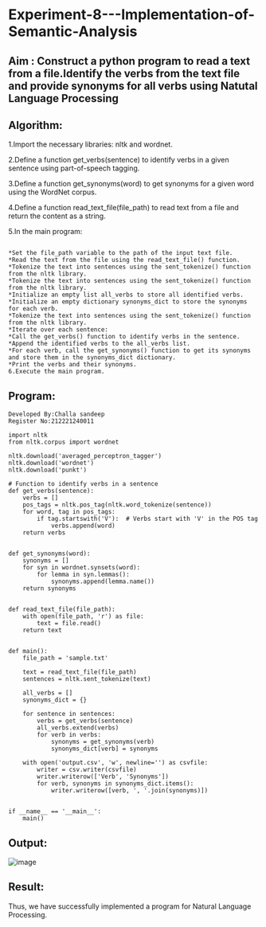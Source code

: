 # Experiment-8---Implementation-of-Semantic-Analysis

## Aim : Construct a python program to read a text from a file.Identify the verbs from the text file and provide synonyms for all verbs using Natutal Language Processing 

## Algorithm:
1.Import the necessary libraries: nltk and wordnet.

2.Define a function get_verbs(sentence) to identify verbs in a given sentence using part-of-speech tagging.

3.Define a function get_synonyms(word) to get synonyms for a given word using the WordNet corpus.

4.Define a function read_text_file(file_path) to read text from a file and return the content as a string.

5.In the main program:
```

*Set the file_path variable to the path of the input text file.
*Read the text from the file using the read_text_file() function.
*Tokenize the text into sentences using the sent_tokenize() function from the nltk library.
*Tokenize the text into sentences using the sent_tokenize() function from the nltk library.
*Initialize an empty list all_verbs to store all identified verbs.
*Initialize an empty dictionary synonyms_dict to store the synonyms for each verb.
*Tokenize the text into sentences using the sent_tokenize() function from the nltk library.
*Iterate over each sentence:
*Call the get_verbs() function to identify verbs in the sentence.
*Append the identified verbs to the all_verbs list.
*For each verb, call the get_synonyms() function to get its synonyms and store them in the synonyms_dict dictionary.
*Print the verbs and their synonyms.
6.Execute the main program.
```

## Program:
```
Developed By:Challa sandeep
Register No:212221240011
```
```
import nltk
from nltk.corpus import wordnet

nltk.download('averaged_perceptron_tagger')
nltk.download('wordnet')
nltk.download('punkt')

# Function to identify verbs in a sentence
def get_verbs(sentence):
    verbs = []
    pos_tags = nltk.pos_tag(nltk.word_tokenize(sentence))
    for word, tag in pos_tags:
        if tag.startswith('V'):  # Verbs start with 'V' in the POS tag
            verbs.append(word)
    return verbs


def get_synonyms(word):
    synonyms = []
    for syn in wordnet.synsets(word):
        for lemma in syn.lemmas():
            synonyms.append(lemma.name())
    return synonyms


def read_text_file(file_path):
    with open(file_path, 'r') as file:
        text = file.read()
    return text


def main():
    file_path = 'sample.txt'

    text = read_text_file(file_path)
    sentences = nltk.sent_tokenize(text)

    all_verbs = []
    synonyms_dict = {}

    for sentence in sentences:
        verbs = get_verbs(sentence)
        all_verbs.extend(verbs)
        for verb in verbs:
            synonyms = get_synonyms(verb)
            synonyms_dict[verb] = synonyms

    with open('output.csv', 'w', newline='') as csvfile:
        writer = csv.writer(csvfile)
        writer.writerow(['Verb', 'Synonyms'])
        for verb, synonyms in synonyms_dict.items():
            writer.writerow([verb, ', '.join(synonyms)])


if __name__ == '__main__':
    main()
```




## Output:
![image](https://github.com/nithin-popuri7/Experiment-6---Implementation-of-Semantic-Analysis/assets/94154780/a98b5af3-2ab7-430b-b634-93fdd0c11302)


## Result:
Thus, we have successfully implemented a program for Natural Language Processing.
